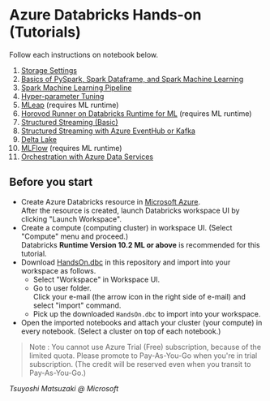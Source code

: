 # Azure Databricks Hands-on (Tutorials)

Follow each instructions on notebook below.

1. [Storage Settings](https://tsmatz.github.io/azure-databricks-exercise/exercise01-blob.html)
2. [Basics of PySpark, Spark Dataframe, and Spark Machine Learning](https://tsmatz.github.io/azure-databricks-exercise/exercise02-pyspark-dataframe.html)
3. [Spark Machine Learning Pipeline](https://tsmatz.github.io/azure-databricks-exercise/exercise03-sparkml-pipeline.html)
4. [Hyper-parameter Tuning](https://tsmatz.github.io/azure-databricks-exercise/exercise04-hyperparams-tuning.html)
5. [MLeap](https://tsmatz.github.io/azure-databricks-exercise/exercise05-mleap.html) (requires ML runtime)
6. [Horovod Runner on Databricks Runtime for ML](https://tsmatz.github.io/azure-databricks-exercise/exercise06-horovod.html) (requires ML runtime)
7. [Structured Streaming (Basic)](https://tsmatz.github.io/azure-databricks-exercise/exercise07-structured-streaming.html)
8. [Structured Streaming with Azure EventHub or Kafka](https://tsmatz.github.io/azure-databricks-exercise/exercise08-streaming-eventhub.html)
9. [Delta Lake](https://tsmatz.github.io/azure-databricks-exercise/exercise09-databricks-delta.html)
10. [MLFlow](https://tsmatz.github.io/azure-databricks-exercise/exercise10-mlflow.html) (requires ML runtime)
11. [Orchestration with Azure Data Services](https://tsmatz.github.io/azure-databricks-exercise/exercise11-orchestration.html)

## Before you start

- Create Azure Databricks resource in [Microsoft Azure](https://portal.azure.com/).<br>
  After the resource is created, launch Databricks workspace UI by clicking "Launch Workspace".
- Create a compute (computing cluster) in workspace UI. (Select "Compute" menu and proceed.)<br>
Databricks **Runtime Version 10.2 ML or above** is recommended for this tutorial.
- Download [HandsOn.dbc](https://github.com/tsmatz/azure-databricks-exercise/raw/master/HandsOn.dbc) in this repository and import into your workspace as follows.
    - Select "Workspace" in Workspace UI.
    - Go to user folder.<br>
      Click your e-mail (the arrow icon in the right side of e-mail) and select "import" command.
    - Pick up the downloaded ```HandsOn.dbc``` to import into your workspace.
- Open the imported notebooks and attach your cluster (your compute) in every notebook. (Select a cluster on top of each notebook.)

> Note : You cannot use Azure Trial (Free) subscription, because of the limited quota. Please promote to Pay-As-You-Go when you're in trial subscription. (The credit will be reserved even when you transit to Pay-As-You-Go.)

*Tsuyoshi Matsuzaki @ Microsoft*

